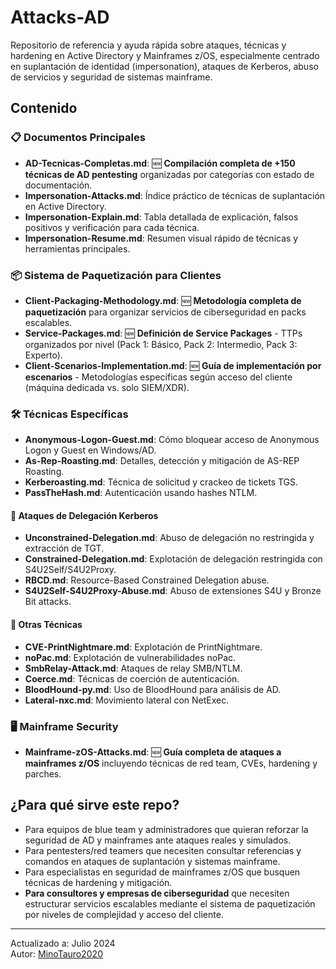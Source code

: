 # Attacks-AD

Repositorio de referencia y ayuda rápida sobre ataques, técnicas y hardening en Active Directory y Mainframes z/OS, especialmente centrado en suplantación de identidad (impersonation), ataques de Kerberos, abuso de servicios y seguridad de sistemas mainframe.

## Contenido

### 📋 Documentos Principales
- **AD-Tecnicas-Completas.md**: 🆕 **Compilación completa de +150 técnicas de AD pentesting** organizadas por categorías con estado de documentación.
- **Impersonation-Attacks.md**: Índice práctico de técnicas de suplantación en Active Directory.
- **Impersonation-Explain.md**: Tabla detallada de explicación, falsos positivos y verificación para cada técnica.
- **Impersonation-Resume.md**: Resumen visual rápido de técnicas y herramientas principales.

### 📦 Sistema de Paquetización para Clientes
- **Client-Packaging-Methodology.md**: 🆕 **Metodología completa de paquetización** para organizar servicios de ciberseguridad en packs escalables.
- **Service-Packages.md**: 🆕 **Definición de Service Packages** - TTPs organizados por nivel (Pack 1: Básico, Pack 2: Intermedio, Pack 3: Experto).
- **Client-Scenarios-Implementation.md**: 🆕 **Guía de implementación por escenarios** - Metodologías específicas según acceso del cliente (máquina dedicada vs. solo SIEM/XDR).

### 🛠️ Técnicas Específicas
- **Anonymous-Logon-Guest.md**: Cómo bloquear acceso de Anonymous Logon y Guest en Windows/AD.
- **As-Rep-Roasting.md**: Detalles, detección y mitigación de AS-REP Roasting.
- **Kerberoasting.md**: Técnica de solicitud y crackeo de tickets TGS.
- **PassTheHash.md**: Autenticación usando hashes NTLM.

#### 🎫 Ataques de Delegación Kerberos
- **Unconstrained-Delegation.md**: Abuso de delegación no restringida y extracción de TGT.
- **Constrained-Delegation.md**: Explotación de delegación restringida con S4U2Self/S4U2Proxy.
- **RBCD.md**: Resource-Based Constrained Delegation abuse.
- **S4U2Self-S4U2Proxy-Abuse.md**: Abuso de extensiones S4U y Bronze Bit attacks.

#### 🔧 Otras Técnicas
- **CVE-PrintNightmare.md**: Explotación de PrintNightmare.
- **noPac.md**: Explotación de vulnerabilidades noPac.
- **SmbRelay-Attack.md**: Ataques de relay SMB/NTLM.
- **Coerce.md**: Técnicas de coerción de autenticación.
- **BloodHound-py.md**: Uso de BloodHound para análisis de AD.
- **Lateral-nxc.md**: Movimiento lateral con NetExec.

### 🖥️ Mainframe Security
- **Mainframe-zOS-Attacks.md**: 🆕 **Guía completa de ataques a mainframes z/OS** incluyendo técnicas de red team, CVEs, hardening y parches.

## ¿Para qué sirve este repo?

- Para equipos de blue team y administradores que quieran reforzar la seguridad de AD y mainframes ante ataques reales y simulados.
- Para pentesters/red teamers que necesiten consultar referencias y comandos en ataques de suplantación y sistemas mainframe.
- Para especialistas en seguridad de mainframes z/OS que busquen técnicas de hardening y mitigación.
- **Para consultores y empresas de ciberseguridad** que necesiten estructurar servicios escalables mediante el sistema de paquetización por niveles de complejidad y acceso del cliente.


---

Actualizado a: Julio 2024  
Autor: [MinoTauro2020](https://github.com/MinoTauro2020)
